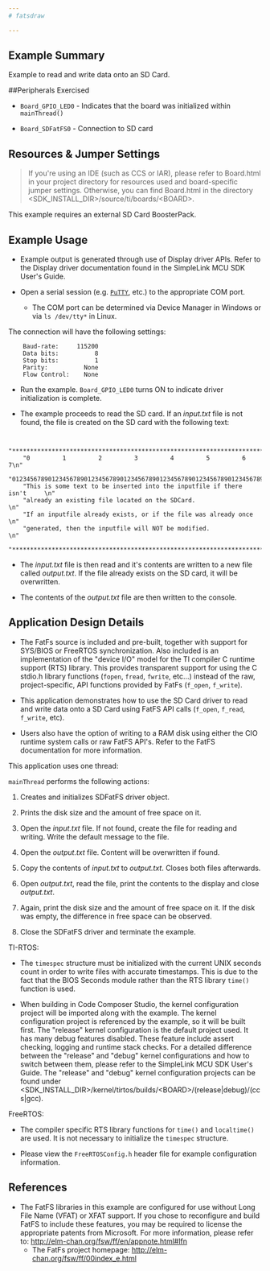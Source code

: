 ```yaml
---
# fatsdraw

---
```


## Example Summary

Example to read and write data onto an SD Card.

##Peripherals Exercised

* `Board_GPIO_LED0` - Indicates that the board was initialized within
`mainThread()`

* `Board_SDFatFS0` - Connection to SD card

## Resources & Jumper Settings

> If you're using an IDE (such as CCS or IAR), please refer to Board.html in
your project directory for resources used and board-specific jumper settings.
Otherwise, you can find Board.html in the directory
&lt;SDK_INSTALL_DIR&gt;/source/ti/boards/&lt;BOARD&gt;.

This example requires an external SD Card BoosterPack.

## Example Usage

* Example output is generated through use of Display driver APIs. Refer to the
Display driver documentation found in the SimpleLink MCU SDK User's Guide.

* Open a serial session (e.g. [`PuTTY`](http://www.putty.org/ "PuTTY's
Homepage"), etc.) to the appropriate COM port.
    * The COM port can be determined via Device Manager in Windows or via
`ls /dev/tty*` in Linux.

The connection will have the following settings:
```
    Baud-rate:     115200
    Data bits:          8
    Stop bits:          1
    Parity:          None
    Flow Control:    None
```

* Run the example. `Board_GPIO_LED0` turns ON to indicate driver initialization
is complete.

* The example proceeds to read the SD card. If an *input.txt* file
is not found, the file is created on the SD card with the following text:
```

    "***********************************************************************\n"
    "0         1         2         3         4         5         6         7\n"
    "01234567890123456789012345678901234567890123456789012345678901234567890\n"
    "This is some text to be inserted into the inputfile if there isn't     \n"
    "already an existing file located on the SDCard.                        \n"
    "If an inputfile already exists, or if the file was already once        \n"
    "generated, then the inputfile will NOT be modified.                    \n"
    "***********************************************************************\n"
```

* The *input.txt* file is then read and it's contents are written
to a new file called *output.txt*. If the file already exists on
the SD card, it will be overwritten.

* The contents of the *output.txt* file are then written to the console.

## Application Design Details

* The FatFs source is included and pre-built, together with support for
SYS/BIOS or FreeRTOS synchronization. Also included is an
implementation of the "device I/O" model for the TI compiler C runtime support
(RTS) library. This provides transparent support for using the C stdio.h
library functions (`fopen`, `fread`, `fwrite`, etc...) instead of the raw,
project-specific, API functions provided by FatFs (`f_open`, `f_write`).

* This application demonstrates how to use the SD Card driver to read and
write data onto a SD Card using FatFS API calls (`f_open`, `f_read`,
`f_write`, etc).

* Users also have the option of writing to a RAM disk using either the CIO
runtime system calls or raw FatFS API's. Refer to the FatFS documentation
for more information.

This application uses one thread:

`mainThread` performs the following actions:

1. Creates and initializes SDFatFS driver object.

2. Prints the disk size and the amount of free space on it.

3. Open the *input.txt* file. If not found, create the file for reading and
writing. Write the default message to the file.

4. Open the *output.txt* file. Content will be overwritten if found.

5. Copy the contents of *input.txt* to *output.txt*. Closes both files
afterwards.

6. Open *output.txt*, read the file, print the contents to
the display and close *output.txt*.

7. Again, print the disk size and the amount of free space on it. If the
disk was empty, the difference in free space can be observed.

8. Close the SDFatFS driver and terminate the example.

TI-RTOS:

* The `timespec` structure must be initialized with the current UNIX seconds
count in order to write files with accurate timestamps. This is due to the fact
that the BIOS Seconds module rather than the RTS library `time()` function
is used.

* When building in Code Composer Studio, the kernel configuration
project will be imported along with the example. The kernel configuration
project is referenced by the example, so it will be built first. The "release"
kernel configuration is the default project used. It has many debug features
disabled. These feature include assert checking, logging and runtime stack
checks. For a detailed difference between the "release" and "debug" kernel
configurations and how to switch between them, please refer to the SimpleLink
MCU SDK User's Guide. The "release" and "debug" kernel configuration projects
can be found under
&lt;SDK_INSTALL_DIR&gt;/kernel/tirtos/builds/&lt;BOARD&gt;/(release|debug)/(ccs|gcc).

FreeRTOS:

* The compiler specific RTS library functions for `time()` and `localtime()`
are used. It is not necessary to initialize the `timespec` structure.

* Please view the `FreeRTOSConfig.h` header file for example configuration
information.

## References
* The FatFS libraries in this example are configured for use without Long File
Name (VFAT) or XFAT support. If you chose to reconfigure and build FatFS to
include these features, you may be required to license the appropriate patents
from Microsoft.
For more information, please refer to:
http://elm-chan.org/fsw/ff/en/appnote.html#lfn
    * The FatFs project homepage: http://elm-chan.org/fsw/ff/00index_e.html
